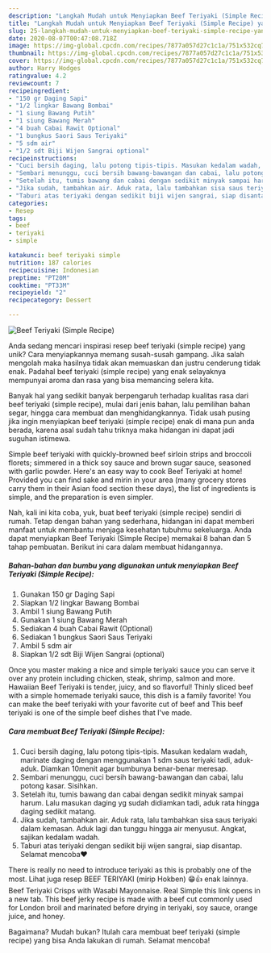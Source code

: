 ```yaml
---
description: "Langkah Mudah untuk Menyiapkan Beef Teriyaki (Simple Recipe) yang Sempurna"
title: "Langkah Mudah untuk Menyiapkan Beef Teriyaki (Simple Recipe) yang Sempurna"
slug: 25-langkah-mudah-untuk-menyiapkan-beef-teriyaki-simple-recipe-yang-sempurna
date: 2020-08-07T00:47:08.718Z
image: https://img-global.cpcdn.com/recipes/7877a057d27c1c1a/751x532cq70/beef-teriyaki-simple-recipe-foto-resep-utama.jpg
thumbnail: https://img-global.cpcdn.com/recipes/7877a057d27c1c1a/751x532cq70/beef-teriyaki-simple-recipe-foto-resep-utama.jpg
cover: https://img-global.cpcdn.com/recipes/7877a057d27c1c1a/751x532cq70/beef-teriyaki-simple-recipe-foto-resep-utama.jpg
author: Harry Hodges
ratingvalue: 4.2
reviewcount: 7
recipeingredient:
- "150 gr Daging Sapi"
- "1/2 lingkar Bawang Bombai"
- "1 siung Bawang Putih"
- "1 siung Bawang Merah"
- "4 buah Cabai Rawit Optional"
- "1 bungkus Saori Saus Teriyaki"
- "5 sdm air"
- "1/2 sdt Biji Wijen Sangrai optional"
recipeinstructions:
- "Cuci bersih daging, lalu potong tipis-tipis. Masukan kedalam wadah, marinate daging dengan menggunakan 1 sdm saus teriyaki tadi, aduk-aduk. Diamkan 10menit agar bumbunya benar-benar meresap."
- "Sembari menunggu, cuci bersih bawang-bawangan dan cabai, lalu potong kasar. Sisihkan."
- "Setelah itu, tumis bawang dan cabai dengan sedikit minyak sampai harum. Lalu masukan daging yg sudah didiamkan tadi, aduk rata hingga daging sedikit matang."
- "Jika sudah, tambahkan air. Aduk rata, lalu tambahkan sisa saus teriyaki dalam kemasan. Aduk lagi dan tunggu hingga air menyusut. Angkat, sajikan kedalam wadah."
- "Taburi atas teriyaki dengan sedikit biji wijen sangrai, siap disantap. Selamat mencoba❤️"
categories:
- Resep
tags:
- beef
- teriyaki
- simple

katakunci: beef teriyaki simple 
nutrition: 187 calories
recipecuisine: Indonesian
preptime: "PT20M"
cooktime: "PT33M"
recipeyield: "2"
recipecategory: Dessert

---
```



![Beef Teriyaki (Simple Recipe)](https://img-global.cpcdn.com/recipes/7877a057d27c1c1a/751x532cq70/beef-teriyaki-simple-recipe-foto-resep-utama.jpg)

Anda sedang mencari inspirasi resep beef teriyaki (simple recipe) yang unik? Cara menyiapkannya memang susah-susah gampang. Jika salah mengolah maka hasilnya tidak akan memuaskan dan justru cenderung tidak enak. Padahal beef teriyaki (simple recipe) yang enak selayaknya mempunyai aroma dan rasa yang bisa memancing selera kita.

Banyak hal yang sedikit banyak berpengaruh terhadap kualitas rasa dari beef teriyaki (simple recipe), mulai dari jenis bahan, lalu pemilihan bahan segar, hingga cara membuat dan menghidangkannya. Tidak usah pusing jika ingin menyiapkan beef teriyaki (simple recipe) enak di mana pun anda berada, karena asal sudah tahu triknya maka hidangan ini dapat jadi suguhan istimewa.

Simple beef teriyaki with quickly-browned beef sirloin strips and broccoli florets; simmered in a thick soy sauce and brown sugar sauce, seasoned with garlic powder. Here&#39;s an easy way to cook Beef Teriyaki at home! Provided you can find sake and mirin in your area (many grocery stores carry them in their Asian food section these days), the list of ingredients is simple, and the preparation is even simpler.


Nah, kali ini kita coba, yuk, buat beef teriyaki (simple recipe) sendiri di rumah. Tetap dengan bahan yang sederhana, hidangan ini dapat memberi manfaat untuk membantu menjaga kesehatan tubuhmu sekeluarga. Anda dapat menyiapkan Beef Teriyaki (Simple Recipe) memakai 8 bahan dan 5 tahap pembuatan. Berikut ini cara dalam membuat hidangannya.

<!--inarticleads1-->

##### Bahan-bahan dan bumbu yang digunakan untuk menyiapkan Beef Teriyaki (Simple Recipe):

1. Gunakan 150 gr Daging Sapi
1. Siapkan 1/2 lingkar Bawang Bombai
1. Ambil 1 siung Bawang Putih
1. Gunakan 1 siung Bawang Merah
1. Sediakan 4 buah Cabai Rawit (Optional)
1. Sediakan 1 bungkus Saori Saus Teriyaki
1. Ambil 5 sdm air
1. Siapkan 1/2 sdt Biji Wijen Sangrai (optional)


Once you master making a nice and simple teriyaki sauce you can serve it over any protein including chicken, steak, shrimp, salmon and more. Hawaiian Beef Teriyaki is tender, juicy, and so flavorful! Thinly sliced beef with a simple homemade teriyaki sauce, this dish is a family favorite! You can make the beef teriyaki with your favorite cut of beef and This beef teriyaki is one of the simple beef dishes that I&#39;ve made. 

<!--inarticleads2-->

##### Cara membuat Beef Teriyaki (Simple Recipe):

1. Cuci bersih daging, lalu potong tipis-tipis. Masukan kedalam wadah, marinate daging dengan menggunakan 1 sdm saus teriyaki tadi, aduk-aduk. Diamkan 10menit agar bumbunya benar-benar meresap.
1. Sembari menunggu, cuci bersih bawang-bawangan dan cabai, lalu potong kasar. Sisihkan.
1. Setelah itu, tumis bawang dan cabai dengan sedikit minyak sampai harum. Lalu masukan daging yg sudah didiamkan tadi, aduk rata hingga daging sedikit matang.
1. Jika sudah, tambahkan air. Aduk rata, lalu tambahkan sisa saus teriyaki dalam kemasan. Aduk lagi dan tunggu hingga air menyusut. Angkat, sajikan kedalam wadah.
1. Taburi atas teriyaki dengan sedikit biji wijen sangrai, siap disantap. Selamat mencoba❤️


There is really no need to introduce teriyaki as this is probably one of the most. Lihat juga resep BEEF TERIYAKI (mirip Hokben) 😁👍 enak lainnya. Beef Teriyaki Crisps with Wasabi Mayonnaise. Real Simple this link opens in a new tab. This beef jerky recipe is made with a beef cut commonly used for London broil and marinated before drying in teriyaki, soy sauce, orange juice, and honey. 

Bagaimana? Mudah bukan? Itulah cara membuat beef teriyaki (simple recipe) yang bisa Anda lakukan di rumah. Selamat mencoba!
